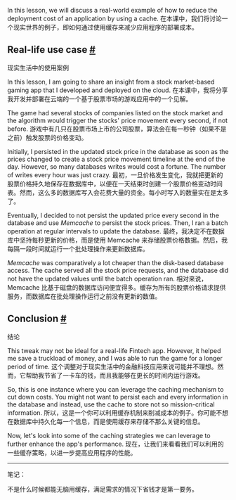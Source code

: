 In this lesson, we will discuss a real-world example of how to reduce the deployment cost of an application by using a cache.
在本课中，我们将讨论一个现实世界的例子，即如何通过使用缓存来减少应用程序的部署成本。

## Real-life use case [#](https://www.educative.io/courses/web-application-software-architecture-101/39nKWkX4qEM#Real-life-use-case)
现实生活中的使用案例

In this lesson, I am going to share an insight from a stock market-based gaming app that I developed and deployed on the cloud.
在本课中，我将分享我开发并部署在云端的一个基于股票市场的游戏应用中的一个见解。

The game had several stocks of companies listed on the stock market and the algorithm would trigger the stocks' price movement every second, if not before.
游戏中有几只在股票市场上市的公司股票，算法会在每一秒钟（如果不是之前）触发股票的价格变动。

Initially, I persisted in the updated stock price in the database as soon as the prices changed to create a stock price movement timeline at the end of the day. However, so many databases writes would cost a fortune. The number of writes every hour was just crazy.
最初，一旦价格发生变化，我就把更新的股票价格持久地保存在数据库中，以便在一天结束时创建一个股票价格变动时间表。然而，这么多的数据库写入会花费大量的资金。每小时写入的数量实在是太多了。

Eventually, I decided to not persist the updated price every second in the database and use _Memcache_ to persist the stock prices. Then, I ran a batch operation at regular intervals to update the database.
最终，我决定不在数据库中坚持每秒更新的价格，而是使用 Memcache 来存储股票价格数据。然后，我每隔一段时间就运行一个批处理操作来更新数据库。

_Memcache_ was comparatively a lot cheaper than the disk-based database access. The cache served all the stock price requests, and the database did not have the updated values until the batch operation ran.
相对来说，Memcache 比基于磁盘的数据库访问便宜得多。缓存为所有的股票价格请求提供服务，而数据库在批处理操作运行之前没有更新的数值。

## Conclusion [#](https://www.educative.io/courses/web-application-software-architecture-101/39nKWkX4qEM#Conclusion)
结论

This tweak may not be ideal for a real-life Fintech app. However, it helped me save a truckload of money, and I was able to run the game for a longer period of time.
这个调整对于现实生活中的金融科技应用来说可能并不理想。然而，它帮助我节省了一卡车的钱，而且我能够在更长的时间内运行游戏。

So, this is one instance where you can leverage the caching mechanism to cut down costs. You might not want to persist each and every information in the database and instead, use the cache to store not so mission-critical information.
所以，这是一个你可以利用缓存机制来削减成本的例子。你可能不想在数据库中持久化每一个信息，而是使用缓存来存储不那么关键的信息。

Now, let's look into some of the caching strategies we can leverage to further enhance the app's performance.
现在，让我们来看看我们可以利用的一些缓存策略，以进一步提高应用程序的性能。

---

笔记：

不是什么时候都能无脑用缓存，满足需求的情况下省钱才是第一要务。
